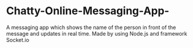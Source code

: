 # Chatty-Online-Messaging-App-
A messaging app which shows the name of the person in front of the message and updates in real time. 
Made by using Node.js and framework Socket.io
